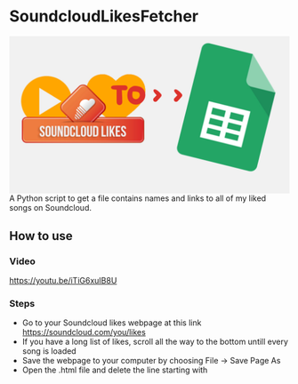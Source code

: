 # SoundcloudLikesFetcher
<img src="https://github.com/HassanElDesouky/SoundcloudLikesFetcher/blob/master/Soundcloud%20likes.jpg"  align="center">
A Python script to get a file contains names and links to all of my liked songs on Soundcloud.

## How to use
### Video
https://youtu.be/iTiG6xuIB8U

### Steps
- Go to your Soundcloud likes webpage at this link https://soundcloud.com/you/likes
- If you have a long list of likes, scroll all the way to the bottom untill every song is loaded
- Save the webpage to your computer by choosing File -> Save Page As
- Open the .html file and delete the line starting with <style>.signinForm, it's probably on line 77
- Change the .html file name to soundcloud.txt
- Download the script.py file and put it in the same folder as the web page that you downloaded
- Open the Terminal and run the script with "python3 script.py"
- The script will output a file named output.csv and that's your file

